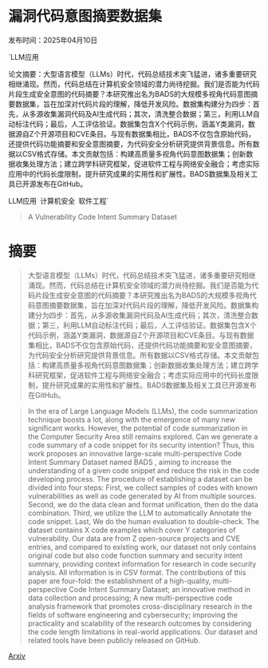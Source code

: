 # 漏洞代码意图摘要数据集

发布时间：2025年04月10日

`LLM应用

论文摘要：大型语言模型（LLMs）时代，代码总结技术突飞猛进，诸多重要研究相继涌现。然而，代码总结在计算机安全领域的潜力尚待挖掘。我们是否能为代码片段生成安全意图的代码摘要？本研究推出名为BADS的大规模多视角代码意图摘要数据集，旨在加深对代码片段的理解，降低开发风险。数据集构建分为四步：首先，从多源收集漏洞代码及AI生成代码；其次，清洗整合数据；第三，利用LLM自动标注代码；最后，人工评估验证。数据集包含X个代码示例，涵盖Y类漏洞，数据源自Z个开源项目和CVE条目。与现有数据集相比，BADS不仅包含原始代码，还提供代码功能摘要和安全意图摘要，为代码安全分析研究提供背景信息。所有数据以CSV格式存储。本文贡献包括：构建高质量多视角代码意图数据集；创新数据收集处理方法；建立跨学科研究框架，促进软件工程与网络安全融合；考虑实际应用中的代码长度限制，提升研究成果的实用性和扩展性。BADS数据集及相关工具已开源发布在GitHub。

LLM应用` `计算机安全` `软件工程`

> A Vulnerability Code Intent Summary Dataset

# 摘要

> 大型语言模型（LLMs）时代，代码总结技术突飞猛进，诸多重要研究相继涌现。然而，代码总结在计算机安全领域的潜力尚待挖掘。我们是否能为代码片段生成安全意图的代码摘要？本研究推出名为BADS的大规模多视角代码意图摘要数据集，旨在加深对代码片段的理解，降低开发风险。数据集构建分为四步：首先，从多源收集漏洞代码及AI生成代码；其次，清洗整合数据；第三，利用LLM自动标注代码；最后，人工评估验证。数据集包含X个代码示例，涵盖Y类漏洞，数据源自Z个开源项目和CVE条目。与现有数据集相比，BADS不仅包含原始代码，还提供代码功能摘要和安全意图摘要，为代码安全分析研究提供背景信息。所有数据以CSV格式存储。本文贡献包括：构建高质量多视角代码意图数据集；创新数据收集处理方法；建立跨学科研究框架，促进软件工程与网络安全融合；考虑实际应用中的代码长度限制，提升研究成果的实用性和扩展性。BADS数据集及相关工具已开源发布在GitHub。

> In the era of Large Language Models (LLMs), the code summarization technique boosts a lot, along with the emergence of many new significant works. However, the potential of code summarization in the Computer Security Area still remains explored. Can we generate a code summary of a code snippet for its security intention? Thus, this work proposes an innovative large-scale multi-perspective Code Intent Summary Dataset named BADS , aiming to increase the understanding of a given code snippet and reduce the risk in the code developing process. The procedure of establishing a dataset can be divided into four steps: First, we collect samples of codes with known vulnerabilities as well as code generated by AI from multiple sources. Second, we do the data clean and format unification, then do the data combination. Third, we utilize the LLM to automatically Annotate the code snippet. Last, We do the human evaluation to double-check. The dataset contains X code examples which cover Y categories of vulnerability. Our data are from Z open-source projects and CVE entries, and compared to existing work, our dataset not only contains original code but also code function summary and security intent summary, providing context information for research in code security analysis. All information is in CSV format. The contributions of this paper are four-fold: the establishment of a high-quality, multi-perspective Code Intent Summary Dataset; an innovative method in data collection and processing; A new multi-perspective code analysis framework that promotes cross-disciplinary research in the fields of software engineering and cybersecurity; improving the practicality and scalability of the research outcomes by considering the code length limitations in real-world applications. Our dataset and related tools have been publicly released on GitHub.

[Arxiv](https://arxiv.org/abs/2504.08180)